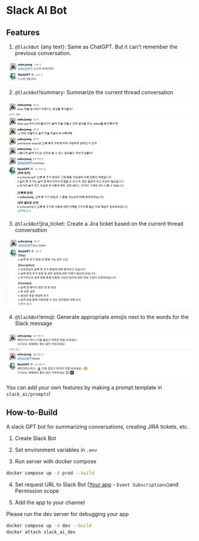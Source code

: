 # Slack AI Bot

## Features

1. `@SlackBot` {any text}: Same as ChatGPT. But it can't remember the previous conversation.

![img](./.assets/base.png)

2. `@SlackBot`!summary: Summarize the current thread conversation

![img](./.assets/summary.png)

3. `@SlackBot`!jira_ticket: Create a Jira ticket based on the current thread conversation

![img](./.assets/jira_ticket.png)

4. `@SlackBot`!emoji: Generate appropriate emojis next to the words for the Slack message

![img](./.assets/emoji.png)

You can add your own features by making a prompt template in `slack_ai/prompts`!


## How-to-Build

A slack GPT bot for summarizing conversations, creating JIRA tickets, etc.

1. Create Slack Bot

2. Set environment variables in `.env`

3. Run server with docker compose

``` sh
docker compose up -d prod --build
```

4. Set request URL to Slack Bot ([Your app](https://api.slack.com/apps) - `Event Subscriptions`)and Permission scope

5. Add the app to your channel

Please run the dev server for debugging your app

``` sh
docker compose up -d dev --build
docker attach slack_ai_dev
```
